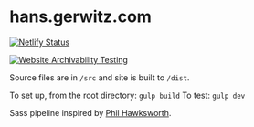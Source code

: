# hans.gerwitz.com

[![Netlify Status](https://api.netlify.com/api/v1/badges/5c7e6706-a749-45da-b3ef-f8b74826d030/deploy-status)](https://app.netlify.com/sites/hgc-v12/deploys)

[![Website Archivability Testing](http://archiveready.com/img/archiveready-badge.png)](http://archiveready.com/check?url=https://hans.gerwitz.com/)

Source files are in `/src` and site is built to `/dist`.

To set up, from the root directory: `gulp build`
To test: `gulp dev`

Sass pipeline inspired by [Phil Hawksworth](https://www.hawksworx.com/blog/keeping-sass-simple-and-speedy-on-eleventy/).
